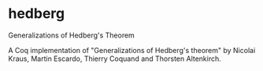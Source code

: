 # hedberg

Generalizations of Hedberg's Theorem

A Coq implementation of "Generalizations of Hedberg's theorem" by Nicolai Kraus, Martin Escardo, Thierry Coquand and Thorsten Altenkirch.
